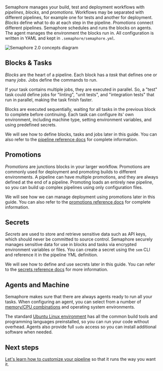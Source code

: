Semaphore manages your build, test and deployment workflows with _pipelines_,
_blocks_, and _promotions_. Workflows may be separated with different
pipelines, for example one for tests and another for deployment. _Blocks_
define what to do at each step in the pipeline. _Promotions_ connect
different pipelines. Semaphore schedules and runs the blocks on
agents. The agent manages the environment the blocks run in. All
configuration is written in YAML and kept in `.semaphore/semaphore.yml`.

![Semaphore 2.0 concepts diagram](https://storage.googleapis.com/semaphore-public-assets/public/images/semaphoreci2-concepts.png)

## Blocks & Tasks

_Blocks_ are the heart of a pipeline. Each block has a _task_ that
defines one or many _jobs_. Jobs define the commands to run.

If your task contains multiple jobs, they are executed in parallel.
So, a "test" task could define jobs for "linting", "unit tests", and
"integration tests" that run in parallel, making the task finish faster.

Blocks are executed sequentially, waiting for all tasks in the previous block
to complete before continuing. Each task can configure its' own environment,
including machine type, setting environment variables, and using predefined
secrets.

We will see how to define blocks, tasks and jobs later in this guide. You can
also refer to the [pipeline reference docs](https://docs.semaphoreci.com/article/50-pipeline-yaml) for
complete information.

## Promotions

_Promotions_ are junctions blocks in your larger workflow.
Promotions are commonly used for deployment and promoting builds to different
environments. A pipeline can have multiple promotions, and they are always
defined at the end of a pipeline. Promoting loads an entirely new
pipeline, so you can build up complex pipelines using only
configuration files.

We will see how we can manage deployment using promotions later in this guide.
You can also refer to the [promotions reference docs](https://docs.semaphoreci.com/article/50-pipeline-yaml#promotions)
for complete information.

## Secrets

_Secrets_ are used to store and retrieve sensitive data such as API keys,
which should never be committed to source control. Semaphore securely manages
sensitive data for use in blocks and tasks via encrypted environment variables
or files. You can create a secret using the `sem` CLI and reference it in
the pipeline YML definition.

We will see how to define and use secrets later in this guide. You can refer
to the [secrets reference docs](https://docs.semaphoreci.com/article/51-secrets-yaml-reference)
for more information.

## Agents and Machine

Semaphore makes sure that there are always agents ready to run all your tasks.
When configuring an agent, you can select from a number of [memory/CPU
combinations][machine-types] and operating system environments.

The standard [Ubuntu Linux environment][ubuntu] has all the common build tools and
programming languages preinstalled, so you can run your code without overhead.
Agents also provide full `sudo` access so you can install additional
software when needed.

## Next steps

[Let's learn how to customize your pipeline][next] so that it runs the way
you want it.

[next]: https://docs.semaphoreci.com/article/64-customizing-your-pipeline
[machine-types]: https://docs.semaphoreci.com/article/20-machine-types
[ubuntu]: https://docs.semaphoreci.com/article/32-ubuntu-1804-image
